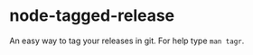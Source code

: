 node-tagged-release
===================

An easy way to tag your releases in git. For help type `man tagr`.

